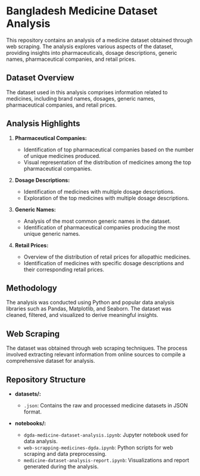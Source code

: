 # Bangladesh Medicine Dataset Analysis  

This repository contains an analysis of a medicine dataset obtained through web scraping. The analysis explores various aspects of the dataset, providing insights into pharmaceuticals, dosage descriptions, generic names, pharmaceutical companies, and retail prices.

## Dataset Overview

The dataset used in this analysis comprises information related to medicines, including brand names, dosages, generic names, pharmaceutical companies, and retail prices.

## Analysis Highlights

1. **Pharmaceutical Companies:**
   - Identification of top pharmaceutical companies based on the number of unique medicines produced.
   - Visual representation of the distribution of medicines among the top pharmaceutical companies.

2. **Dosage Descriptions:**
   - Identification of medicines with multiple dosage descriptions.
   - Exploration of the top medicines with multiple dosage descriptions.

3. **Generic Names:**
   - Analysis of the most common generic names in the dataset.
   - Identification of pharmaceutical companies producing the most unique generic names.

4. **Retail Prices:**
   - Overview of the distribution of retail prices for allopathic medicines.
   - Identification of medicines with specific dosage descriptions and their corresponding retail prices.

## Methodology

The analysis was conducted using Python and popular data analysis libraries such as Pandas, Matplotlib, and Seaborn. The dataset was cleaned, filtered, and visualized to derive meaningful insights.

## Web Scraping

The dataset was obtained through web scraping techniques. The process involved extracting relevant information from online sources to compile a comprehensive dataset for analysis.

## Repository Structure

- **datasets/:** 
  - `.json`: Contains the raw and processed medicine datasets in JSON format.
  
- **notebooks/:**
  - `dgda-medicine-dataset-analysis.ipynb`: Jupyter notebook used for data analysis.
  - `web-scrapping-medicines-dgda.ipynb`: Python scripts for web scraping and data preprocessing.
  - `medicine-dataset-analysis-report.ipynb`: Visualizations and report generated during the analysis.
